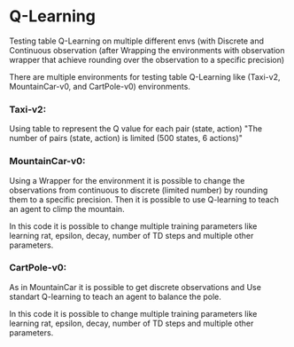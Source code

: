# Q-Learning

Testing table Q-Learning on multiple different envs (with Discrete and Continuous observation (after Wrapping the environments with observation wrapper that achieve rounding over the observation to a specific precision)

There are multiple environments for testing table Q-Learning like (Taxi-v2, MountainCar-v0, and CartPole-v0) environments.
### Taxi-v2:
Using table to represent the Q value for each pair (state, action) "The number of pairs (state, action) is limited (500 states, 6 actions)" 
### MountainCar-v0:
Using a Wrapper for the environment it is possible to change the observations from continuous to discrete (limited number) by rounding them to a specific precision. Then it is possible to use Q-learning to teach an agent to climp the mountain.

In this code it is possible to change multiple training parameters like learning rat, epsilon, decay, number of TD steps and multiple other parameters.
### CartPole-v0:
As in MountainCar it is possible to get discrete observations and Use standart Q-learning to teach an agent to balance the pole.

In this code it is possible to change multiple training parameters like learning rat, epsilon, decay, number of TD steps and multiple other parameters.

